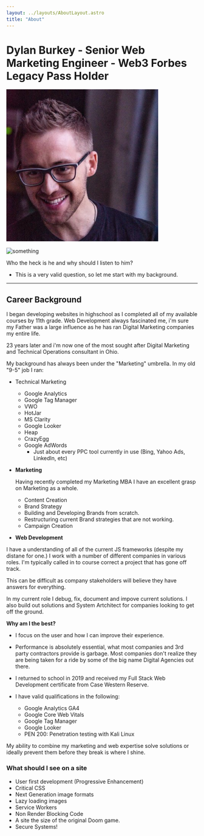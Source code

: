 ```yaml
---
layout: ../layouts/AboutLayout.astro
title: "About"
---
```


# Dylan Burkey - Senior Web Marketing Engineer - Web3 Forbes Legacy Pass Holder

<img src="../assets/images/dylan-burkey.jpg" title="dylan burkey" alt="Dylan Burkey">

![something](@assets/images/example.jpg)


Who the heck is he and why should I listen to him?

- This is a very valid question, so let me start with my background.

---

## Career Background

I began developing websites in highschool as I completed all of my available courses by 11th grade. Web Development always fascinated me, i'm sure my Father
was a large influence as he has ran Digital Marketing companies my entire life.

23 years later and i'm now one of the most sought after Digital Marketing and Technical Operations consultant in Ohio.

My background has always been under the "Marketing" umbrella. In my old "9-5" job I ran:

- Technical Marketing
  - Google Analytics
  - Google Tag Manager
  - VWO
  - HotJar
  - MS Clarity
  - Google Looker
  - Heap
  - CrazyEgg
  - Google AdWords
    - Just about every PPC tool currently in use (Bing, Yahoo Ads, LinkedIn, etc)

- **Marketing**
  
  Having recently completed my Marketing MBA I have an excellent grasp on Marketing as a whole.

  - Content Creation
  - Brand Strategy
  - Building and Developing Brands from scratch.
  - Restructuring current Brand strategies that are not working.
  - Campaign Creation
  
- **Web Development**
  
I have a understanding of all of the current JS frameworks (despite my distane for one.) I work with a number of different companies in various roles. I'm typically called in to course correct a project that has gone off track.

This can be difficult as company stakeholders will believe they have answers for everything.

In my current role I debug, fix, document and impove current solutions. I also build out solutions and System Artchitect for companies looking to get off the ground.

**Why am I the best?**

- I focus on the user and how I can improve their experience.
- Performance is absolutely essential, what most companies and 3rd party contractors provide is garbage. Most companies don't realize they are being taken for a ride by some of the big name Digital Agencies out there.

- I returned to school in 2019 and received my Full Stack Web Development certificate from Case Western Reserve.
- I have valid qualifications in the following:
  - Google Analytics GA4
  - Google Core Web Vitals
  - Google Tag Manager
  - Google Looker
  - PEN 200: Penetration testing with Kali Linux

My ability to combine my marketing and web expertise solve solutions or ideally prevent them before they break is where I shine.

### What should I see on a site

- User first development (Progressive Enhancement)
- Critical CSS
- Next Generation image formats
- Lazy loading images
- Service Workers
- Non Render Blocking Code
- A site the size of the original Doom game.
- Secure Systems!
